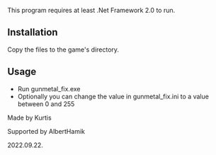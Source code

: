This program requires at least .Net Framework 2.0 to run.

## Installation
Copy the files to the game's directory.

## Usage
- Run gunmetal_fix.exe
- Optionally you can change the value in gunmetal_fix.ini to a value between 0 and 255

Made by Kurtis

Supported by AlbertHamik

2022.09.22.
